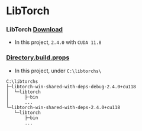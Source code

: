 # LibTorch

### LibTorch [Download](https://pytorch.org/get-started/locally/)
- In this project, `2.4.0` with `CUDA 11.8`

### [Directory.build.props](https://learn.microsoft.com/ko-kr/visualstudio/msbuild/customize-by-directory?view=vs-2022)
- In this project, under `C:\libtorchs\`
```
C:\libtorchs
├─libtorch-win-shared-with-deps-debug-2.4.0+cu118
│  └─libtorch
│      ├─bin
│      ...
└─libtorch-win-shared-with-deps-2.4.0+cu118
   └─libtorch
	   ├─bin
	   ...
```

